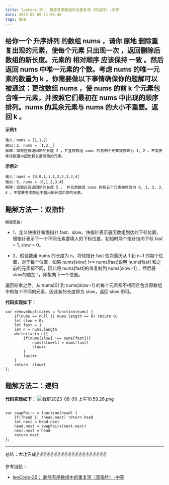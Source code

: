 ```yaml
---
title: leeCode-26： 删除有序数组中的重复项（双指针）-中等
date: 2023-08-09 11:05:48
tags: 算法
---
```



<meta name="referrer" content="no-referrer"/>


## 给你一个 升序排列 的数组 nums ，请你 原地 删除重复出现的元素，使每个元素 只出现一次 ，返回删除后数组的新长度。元素的 相对顺序 应该保持 一致 。然后返回 nums 中唯一元素的个数。考虑 nums 的唯一元素的数量为 k ，你需要做以下事情确保你的题解可以被通过：更改数组 nums ，使 nums 的前 k 个元素包含唯一元素，并按照它们最初在 nums 中出现的顺序排列。nums 的其余元素与 nums 的大小不重要。返回 k 。

**示例1:**
```
输入：nums = [1,1,2]
输出：2, nums = [1,2,_]
解释：函数应该返回新的长度 2 ，并且原数组 nums 的前两个元素被修改为 1, 2 。不需要考虑数组中超出新长度后面的元素。
```

**示例2:**

```
输入：nums = [0,0,1,1,1,2,2,3,3,4]
输出：5, nums = [0,1,2,3,4]
解释：函数应该返回新的长度 5 ， 并且原数组 nums 的前五个元素被修改为 0, 1, 2, 3, 4 。不需要考虑数组中超出新长度后面的元素。
```

## 题解方法一：双指针

`解题思路:`
* 1、定义快指针和慢指针 fast、slow，快指针表示遍历数组到达的下标位置，慢指针表示下一个不同元素要填入的下标位置，初始时两个指针指向下标 fast = 1, slow = 0。

* 2、假设数组 nums 的长度为 n。将快指针 fast 依次遍历从 1 到 n−1 的每个位置，对于每个位置，如果 nums[slow] !== nums[fast]说明 nums[fast] 和之前的元素都不同，因此将 nums[fast]的值复制到 nums[slow+1] ，然后将 slow的值加 1，即指向下一个位置。

遍历结束之后，从 nums[0] 到 nums[slow−1] 的每个元素都不相同且包含原数组中的每个不同的元素，因此新的长度即为 slow，返回 slow 即可。


**代码实现如下：**
```
var removeDuplicates = function(nums) {
    if(nums == null || nums.length == 0) return 0;
    let slow = 0;
    let fast = 1
    let n = nums.length
    while(fast< n){
        if(nums[slow] !== nums[fast]){
            nums[slow+1] = nums[fast]
            slow++
        }
        fast++
    }
    return  slow+1
};

```

## 题解方法二：递归

**代码实现如下：**
![截屏2023-08-09 上午10.59.26.png](https://upload-images.jianshu.io/upload_images/11846892-5a765f394b194d11.png?imageMogr2/auto-orient/strip%7CimageView2/2/w/1240)

```

var swapPairs = function(head) {
    if(!head || !head.next) return head
    let next = head.next
    head.next = swapPairs(next.next)
    next.next = head
    return next
};
```
 ---
总结：大功告成✌️✌️✌️✌️✌️✌️✌️✌️✌️✌️✌️✌️✌️✌️✌️✌️✌️✌️✌️✌️

参考链接：
* [leeCode-26： 删除有序数组中的重复项（双指针）-中等](https://leetcode.cn/problems/remove-duplicates-from-sorted-array/)